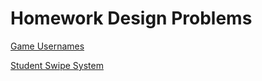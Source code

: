 # Homework Design Problems

[Game Usernames](https://github.com/Archaversine/java-hw-design-exercises-1/blob/main/GameUsernames/app/src)

[Student Swipe System](https://github.com/Archaversine/java-hw-design-exercises-1/blob/main/StudentIDs/app/src)
